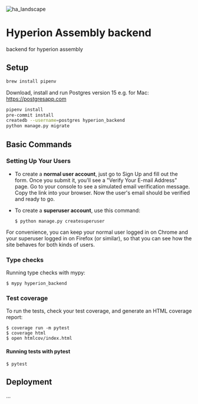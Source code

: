 ![ha_landscape](https://github.com/hyperion-assembly/backend/assets/686075/37d7b6d1-4e6c-4eba-84eb-3255122ca756)

# Hyperion Assembly backend

backend for hyperion assembly

## Setup

```bash
brew install pipenv
```
Download, install and run Postgres version 15
e.g. for Mac: https://postgresapp.com  

```bash
pipenv install
pre-commit install
createdb --username=postgres hyperion_backend
python manage.py migrate
```

## Basic Commands

### Setting Up Your Users

- To create a **normal user account**, just go to Sign Up and fill out the form. Once you submit it, you'll see a "Verify Your E-mail Address" page. Go to your console to see a simulated email verification message. Copy the link into your browser. Now the user's email should be verified and ready to go.

- To create a **superuser account**, use this command:

      $ python manage.py createsuperuser

For convenience, you can keep your normal user logged in on Chrome and your superuser logged in on Firefox (or similar), so that you can see how the site behaves for both kinds of users.

### Type checks

Running type checks with mypy:

    $ mypy hyperion_backend

### Test coverage

To run the tests, check your test coverage, and generate an HTML coverage report:

    $ coverage run -m pytest
    $ coverage html
    $ open htmlcov/index.html

#### Running tests with pytest

    $ pytest

## Deployment

...
